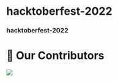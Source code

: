 # hacktoberfest-2022
### hacktoberfest-2022 

# :handshake: Our Contributors
<a href="hhttps://github.com/aalimaslam/hacktoberfest-2022/graphs/contributors">
  <img src="https://contrib.rocks/image?repo=aalimaslam/hacktoberfest-2022" />
</a>
